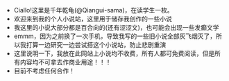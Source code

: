 - Ciallo!这里是千年乾龟(@Qiangui-sama)，在读学生一枚。
- 欢迎来到我的个人小说站，这里用于储存我创作的一些小说
- 我这里的小说大部分都是百合向的(还有涩涩文)，也可能会出现一些发癫文学
- emmm，因为之前换了一次手机，导致我写的一些旧小说全部灰飞烟灭了，所以我打算一边研究一边尝试搭这个小说站，防止悲剧重演
- 这里说明一下，我放在此网站上小说均不收费，所有人都可免费阅读，但是所有内容均不可拿去作商业用途！！！
- 目前不考虑任何合作！

<!---
Qiangui-sama/Qiangui-sama is a ✨ special ✨ repository because its `README.md` (this file) appears on your GitHub profile.
You can click the Preview link to take a look at your changes.
--->
